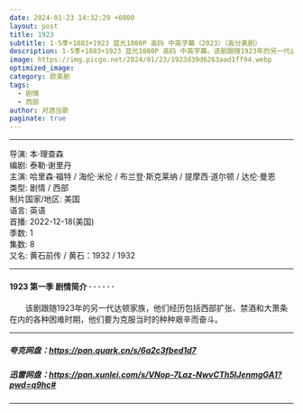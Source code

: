 ```yaml
---
date: 2024-01-23 14:32:29 +0800
layout: post
title: 1923
subtitle: 1-5季+1883+1923 蓝光1080P 高码 中英字幕（2023）（高分美剧）
description: 1-5季+1883+1923 蓝光1080P 高码 中英字幕。该剧跟随1923年的另一代达顿家族，他们经历包括西部扩张、禁酒和大萧条在内的各种困难时期，他们要为克服当时的种种艰辛而奋斗...
image: https://img.picgo.net/2024/01/23/1923d39d6263aad1ff94.webp
optimized_image:
category: 欧美剧
tags:
  - 剧情
  - 西部
author: 对酒当歌
paginate: true
---
```


---

导演: 本·理查森  
编剧: 泰勒·谢里丹  
主演: 哈里森·福特 / 海伦·米伦 / 布兰登·斯克莱纳 / 提摩西·道尔顿 / 达伦·曼恩  
类型: 剧情 / 西部  
制片国家/地区: 美国  
语言: 英语  
首播: 2022-12-18(美国)  
季数: 1  
集数: 8  
又名: 黄石前传 / 黄石：1932 / 1932  

---

#### 1923 第一季 剧情简介 · · · · · ·

　　该剧跟随1923年的另一代达顿家族，他们经历包括西部扩张、禁酒和大萧条在内的各种困难时期，他们要为克服当时的种种艰辛而奋斗。

---

##### 夸克网盘：<https://pan.quark.cn/s/6a2c3fbed1d7>

##### 迅雷网盘：<https://pan.xunlei.com/s/VNop-7Laz-NwvCTh5IJenmgGA1?pwd=q9hc#>

---
